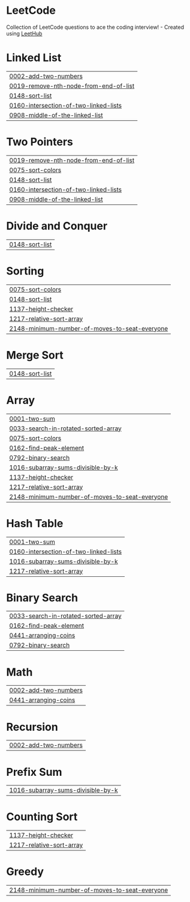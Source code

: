 # LeetCode
Collection of LeetCode questions to ace the coding interview! - Created using [LeetHub](https://github.com/QasimWani/LeetHub)


# Linked List
|  |
| ------- |
| [0002-add-two-numbers](https://github.com/imvinayakshukla/LeetCode/tree/master/0002-add-two-numbers) |
| [0019-remove-nth-node-from-end-of-list](https://github.com/imvinayakshukla/LeetCode/tree/master/0019-remove-nth-node-from-end-of-list) |
| [0148-sort-list](https://github.com/imvinayakshukla/LeetCode/tree/master/0148-sort-list) |
| [0160-intersection-of-two-linked-lists](https://github.com/imvinayakshukla/LeetCode/tree/master/0160-intersection-of-two-linked-lists) |
| [0908-middle-of-the-linked-list](https://github.com/imvinayakshukla/LeetCode/tree/master/0908-middle-of-the-linked-list) |
# Two Pointers
|  |
| ------- |
| [0019-remove-nth-node-from-end-of-list](https://github.com/imvinayakshukla/LeetCode/tree/master/0019-remove-nth-node-from-end-of-list) |
| [0075-sort-colors](https://github.com/imvinayakshukla/LeetCode/tree/master/0075-sort-colors) |
| [0148-sort-list](https://github.com/imvinayakshukla/LeetCode/tree/master/0148-sort-list) |
| [0160-intersection-of-two-linked-lists](https://github.com/imvinayakshukla/LeetCode/tree/master/0160-intersection-of-two-linked-lists) |
| [0908-middle-of-the-linked-list](https://github.com/imvinayakshukla/LeetCode/tree/master/0908-middle-of-the-linked-list) |
# Divide and Conquer
|  |
| ------- |
| [0148-sort-list](https://github.com/imvinayakshukla/LeetCode/tree/master/0148-sort-list) |
# Sorting
|  |
| ------- |
| [0075-sort-colors](https://github.com/imvinayakshukla/LeetCode/tree/master/0075-sort-colors) |
| [0148-sort-list](https://github.com/imvinayakshukla/LeetCode/tree/master/0148-sort-list) |
| [1137-height-checker](https://github.com/imvinayakshukla/LeetCode/tree/master/1137-height-checker) |
| [1217-relative-sort-array](https://github.com/imvinayakshukla/LeetCode/tree/master/1217-relative-sort-array) |
| [2148-minimum-number-of-moves-to-seat-everyone](https://github.com/imvinayakshukla/LeetCode/tree/master/2148-minimum-number-of-moves-to-seat-everyone) |
# Merge Sort
|  |
| ------- |
| [0148-sort-list](https://github.com/imvinayakshukla/LeetCode/tree/master/0148-sort-list) |
# Array
|  |
| ------- |
| [0001-two-sum](https://github.com/imvinayakshukla/LeetCode/tree/master/0001-two-sum) |
| [0033-search-in-rotated-sorted-array](https://github.com/imvinayakshukla/LeetCode/tree/master/0033-search-in-rotated-sorted-array) |
| [0075-sort-colors](https://github.com/imvinayakshukla/LeetCode/tree/master/0075-sort-colors) |
| [0162-find-peak-element](https://github.com/imvinayakshukla/LeetCode/tree/master/0162-find-peak-element) |
| [0792-binary-search](https://github.com/imvinayakshukla/LeetCode/tree/master/0792-binary-search) |
| [1016-subarray-sums-divisible-by-k](https://github.com/imvinayakshukla/LeetCode/tree/master/1016-subarray-sums-divisible-by-k) |
| [1137-height-checker](https://github.com/imvinayakshukla/LeetCode/tree/master/1137-height-checker) |
| [1217-relative-sort-array](https://github.com/imvinayakshukla/LeetCode/tree/master/1217-relative-sort-array) |
| [2148-minimum-number-of-moves-to-seat-everyone](https://github.com/imvinayakshukla/LeetCode/tree/master/2148-minimum-number-of-moves-to-seat-everyone) |
# Hash Table
|  |
| ------- |
| [0001-two-sum](https://github.com/imvinayakshukla/LeetCode/tree/master/0001-two-sum) |
| [0160-intersection-of-two-linked-lists](https://github.com/imvinayakshukla/LeetCode/tree/master/0160-intersection-of-two-linked-lists) |
| [1016-subarray-sums-divisible-by-k](https://github.com/imvinayakshukla/LeetCode/tree/master/1016-subarray-sums-divisible-by-k) |
| [1217-relative-sort-array](https://github.com/imvinayakshukla/LeetCode/tree/master/1217-relative-sort-array) |
# Binary Search
|  |
| ------- |
| [0033-search-in-rotated-sorted-array](https://github.com/imvinayakshukla/LeetCode/tree/master/0033-search-in-rotated-sorted-array) |
| [0162-find-peak-element](https://github.com/imvinayakshukla/LeetCode/tree/master/0162-find-peak-element) |
| [0441-arranging-coins](https://github.com/imvinayakshukla/LeetCode/tree/master/0441-arranging-coins) |
| [0792-binary-search](https://github.com/imvinayakshukla/LeetCode/tree/master/0792-binary-search) |
# Math
|  |
| ------- |
| [0002-add-two-numbers](https://github.com/imvinayakshukla/LeetCode/tree/master/0002-add-two-numbers) |
| [0441-arranging-coins](https://github.com/imvinayakshukla/LeetCode/tree/master/0441-arranging-coins) |
# Recursion
|  |
| ------- |
| [0002-add-two-numbers](https://github.com/imvinayakshukla/LeetCode/tree/master/0002-add-two-numbers) |
# Prefix Sum
|  |
| ------- |
| [1016-subarray-sums-divisible-by-k](https://github.com/imvinayakshukla/LeetCode/tree/master/1016-subarray-sums-divisible-by-k) |
# Counting Sort
|  |
| ------- |
| [1137-height-checker](https://github.com/imvinayakshukla/LeetCode/tree/master/1137-height-checker) |
| [1217-relative-sort-array](https://github.com/imvinayakshukla/LeetCode/tree/master/1217-relative-sort-array) |
# Greedy
|  |
| ------- |
| [2148-minimum-number-of-moves-to-seat-everyone](https://github.com/imvinayakshukla/LeetCode/tree/master/2148-minimum-number-of-moves-to-seat-everyone) |